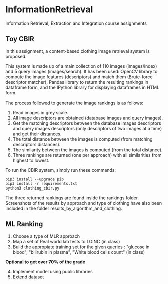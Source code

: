 # InformationRetrieval
Information Retrieval, Extraction and Integration course assignments
## Toy CBIR
In this assignment, a content-based clothing image retrieval system is proposed.

This system is made up of a main collection of 110 images (images/index) and 5 query images (images/search). 
It has been used: OpenCV library to compute the image features (descriptors) and match them (Brute-force descriptor matcher), Pandas library to return the resulting rankings in dataframe form, and the IPython library for displaying dataframes in HTML form. 

The process followed to generate the image rankings is as follows:

1.	Read images in grey scale.
2.	All image descriptors are obtained (database images and query images).
3.	Get the matching descriptors between the database images descriptors and query images descriptors (only descriptors of two images at a time) and get their distances. 
4.	The total distance between the images is computed (from matching descriptors distances).
5.	The similarity between the images is computed (from the total distance).
6.	Three rankings are returned (one per approach) with all similarities from highest to lowest.

To run the CBIR system, simply run these commands:
```
pip3 install --upgrade pip
pip3 install -r requirements.txt
python3 clothing_cbir.py
```

The three returned rankings are found inside the rankings folder. Screenshots of the results by approach and type of clothing have also been included in the folder results_by_algorithm_and_clothing.

## ML Ranking

1. Choose a type of MLR approach
2. Map a set of Real world lab tests to LOINC (in class)
3. Build the appropiate training set for the given queries : "glucose in blood", "bilirubin in plasma", "White blood cells count" (in class)

**Optional to get over 70% of the grade**

4. Implement model using public libraries
5. Extend dataset
